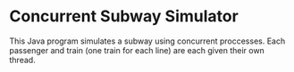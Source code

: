# Concurrent Subway Simulator

This Java program simulates a subway using concurrent proccesses. Each passenger
and train (one train for each line) are each given their own thread. 
